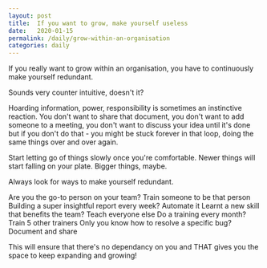 ```yaml
---
layout: post
title:  If you want to grow, make yourself useless
date:   2020-01-15
permalink: /daily/grow-within-an-organisation
categories: daily
---
```

If you really want to grow within an organisation, you have to continuously make yourself redundant.

Sounds very counter intuitive, doesn't it?

Hoarding information, power, responsibility is sometimes an instinctive reaction. You don't want to share that document, you don't want to add someone to a meeting, you don't want to discuss your idea until it's done but if you don't do that - you might be stuck forever in that loop, doing the same things over and over again.

Start letting go of things slowly once you're comfortable. Newer things will start falling on your plate. Bigger things, maybe.

Always look for ways to make yourself redundant.

Are you the go-to person on your team? Train someone to be that person
Building a super insightful report every week? Automate it
Learnt a new skill that benefits the team? Teach everyone else
Do a training every month? Train 5 other trainers
Only you know how to resolve a specific bug? Document and share

This will ensure that there's no dependancy on you and THAT gives you the space to keep expanding and growing!
